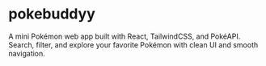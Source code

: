 # pokebuddyy
A mini Pokémon web app built with React, TailwindCSS, and PokéAPI. Search, filter, and explore your favorite Pokémon with clean UI and smooth navigation.
